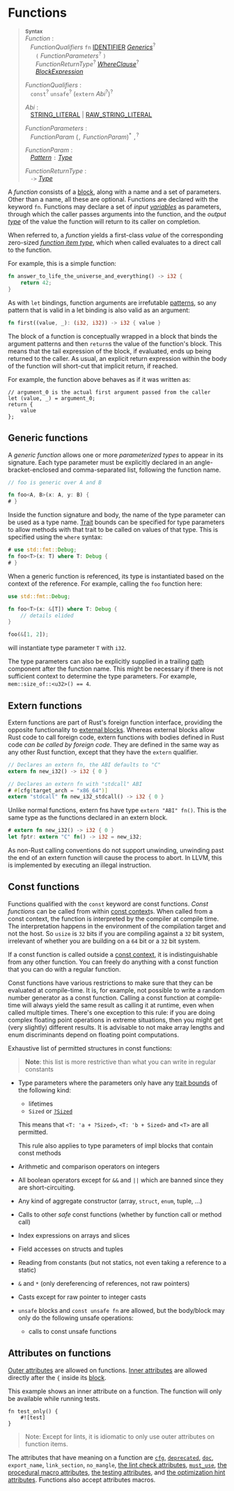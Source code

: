 # Functions

> **<sup>Syntax</sup>**\
> _Function_ :\
> &nbsp;&nbsp; _FunctionQualifiers_ `fn` [IDENTIFIER]&nbsp;[_Generics_]<sup>?</sup>\
> &nbsp;&nbsp; &nbsp;&nbsp; `(` _FunctionParameters_<sup>?</sup> `)`\
> &nbsp;&nbsp; &nbsp;&nbsp; _FunctionReturnType_<sup>?</sup> [_WhereClause_]<sup>?</sup>\
> &nbsp;&nbsp; &nbsp;&nbsp; [_BlockExpression_]
>
> _FunctionQualifiers_ :\
> &nbsp;&nbsp; `const`<sup>?</sup> `unsafe`<sup>?</sup> (`extern` _Abi_<sup>?</sup>)<sup>?</sup>
>
> _Abi_ :\
> &nbsp;&nbsp; [STRING_LITERAL] | [RAW_STRING_LITERAL]
>
> _FunctionParameters_ :\
> &nbsp;&nbsp; _FunctionParam_ (`,` _FunctionParam_)<sup>\*</sup> `,`<sup>?</sup>
>
> _FunctionParam_ :\
> &nbsp;&nbsp; [_Pattern_] `:` [_Type_]
>
> _FunctionReturnType_ :\
> &nbsp;&nbsp; `->` [_Type_]

A _function_ consists of a [block], along with a name and a set of parameters.
Other than a name, all these are optional. Functions are declared with the
keyword `fn`. Functions may declare a set of *input* [*variables*][variables]
as parameters, through which the caller passes arguments into the function, and
the *output* [*type*][type] of the value the function will return to its caller
on completion.

When referred to, a _function_ yields a first-class *value* of the
corresponding zero-sized [*function item type*], which
when called evaluates to a direct call to the function.

For example, this is a simple function:
```rust
fn answer_to_life_the_universe_and_everything() -> i32 {
    return 42;
}
```

As with `let` bindings, function arguments are irrefutable [patterns], so any
pattern that is valid in a let binding is also valid as an argument:

```rust
fn first((value, _): (i32, i32)) -> i32 { value }
```

The block of a function is conceptually wrapped in a block that binds the
argument patterns and then `return`s the value of the function's block. This
means that the tail expression of the block, if evaluated, ends up being
returned to the caller. As usual, an explicit return expression within
the body of the function will short-cut that implicit return, if reached.

For example, the function above behaves as if it was written as:

```rust,ignore
// argument_0 is the actual first argument passed from the caller
let (value, _) = argument_0;
return {
    value
};
```

## Generic functions

A _generic function_ allows one or more _parameterized types_ to appear in its
signature. Each type parameter must be explicitly declared in an
angle-bracket-enclosed and comma-separated list, following the function name.

```rust
// foo is generic over A and B

fn foo<A, B>(x: A, y: B) {
# }
```

Inside the function signature and body, the name of the type parameter can be
used as a type name. [Trait] bounds can be specified for type
parameters to allow methods with that trait to be called on values of that
type. This is specified using the `where` syntax:

```rust
# use std::fmt::Debug;
fn foo<T>(x: T) where T: Debug {
# }
```

When a generic function is referenced, its type is instantiated based on the
context of the reference. For example, calling the `foo` function here:

```rust
use std::fmt::Debug;

fn foo<T>(x: &[T]) where T: Debug {
    // details elided
}

foo(&[1, 2]);
```

will instantiate type parameter `T` with `i32`.

The type parameters can also be explicitly supplied in a trailing [path]
component after the function name. This might be necessary if there is not
sufficient context to determine the type parameters. For example,
`mem::size_of::<u32>() == 4`.

## Extern functions

Extern functions are part of Rust's foreign function interface, providing the
opposite functionality to [external blocks]. Whereas external
blocks allow Rust code to call foreign code, extern functions with bodies
defined in Rust code _can be called by foreign code_. They are defined in the
same way as any other Rust function, except that they have the `extern`
qualifier.

```rust
// Declares an extern fn, the ABI defaults to "C"
extern fn new_i32() -> i32 { 0 }

// Declares an extern fn with "stdcall" ABI
# #[cfg(target_arch = "x86_64")]
extern "stdcall" fn new_i32_stdcall() -> i32 { 0 }
```

Unlike normal functions, extern fns have type `extern "ABI" fn()`. This is the
same type as the functions declared in an extern block.

```rust
# extern fn new_i32() -> i32 { 0 }
let fptr: extern "C" fn() -> i32 = new_i32;
```

As non-Rust calling conventions do not support unwinding, unwinding past the end
of an extern function will cause the process to abort. In LLVM, this is
implemented by executing an illegal instruction.

## Const functions

Functions qualified with the `const` keyword are const functions. _Const
functions_  can be called from within [const context]s. When called from a const
context, the function is interpreted by the compiler at compile time. The
interpretation happens in the environment of the compilation target and not the
host. So `usize` is `32` bits if you are compiling against a `32` bit system,
irrelevant of whether you are building on a `64` bit or a `32` bit system.

If a const function is called outside a [const context], it is indistinguishable
from any other function. You can freely do anything with a const function that
you can do with a regular function.

Const functions have various restrictions to make sure that they can be
evaluated at compile-time. It is, for example, not possible to write a random
number generator as a const function. Calling a const function at compile-time
will always yield the same result as calling it at runtime, even when called
multiple times. There's one exception to this rule: if you are doing complex
floating point operations in extreme situations, then you might get (very
slightly) different results. It is advisable to not make array lengths and enum
discriminants depend on floating point computations.

Exhaustive list of permitted structures in const functions:

> **Note**: this list is more restrictive than what you can write in
> regular constants

* Type parameters where the parameters only have any [trait bounds]
  of the following kind:
    * lifetimes
    * `Sized` or [`?Sized`]

    This means that `<T: 'a + ?Sized>`, `<T: 'b + Sized>` and `<T>`
    are all permitted.

    This rule also applies to type parameters of impl blocks that
    contain const methods

* Arithmetic and comparison operators on integers
* All boolean operators except for `&&` and `||` which are banned since
  they are short-circuiting.
* Any kind of aggregate constructor (array, `struct`, `enum`, tuple, ...)
* Calls to other *safe* const functions (whether by function call or method call)
* Index expressions on arrays and slices
* Field accesses on structs and tuples
* Reading from constants (but not statics, not even taking a reference to a static)
* `&` and `*` (only dereferencing of references, not raw pointers)
* Casts except for raw pointer to integer casts
* `unsafe` blocks and `const unsafe fn` are allowed, but the body/block may only do
  the following unsafe operations:
    * calls to const unsafe functions

## Attributes on functions

[Outer attributes][attributes] are allowed on functions. [Inner
attributes][attributes] are allowed directly after the `{` inside its [block].

This example shows an inner attribute on a function. The function will only be
available while running tests.

```
fn test_only() {
    #![test]
}
```

> Note: Except for lints, it is idiomatic to only use outer attributes on
> function items.

The attributes that have meaning on a function are [`cfg`], [`deprecated`],
[`doc`], `export_name`, `link_section`, `no_mangle`, [the lint check
attributes], [`must_use`], [the procedural macro attributes], [the testing
attributes], and [the optimization hint attributes]. Functions also accept
attributes macros.

[IDENTIFIER]: ../identifiers.html
[RAW_STRING_LITERAL]: ../tokens.html#raw-string-literals
[STRING_LITERAL]: ../tokens.html#string-literals
[_BlockExpression_]: ../expressions/block-expr.html
[_Generics_]: ../items/generics.html
[_InnerAttribute_]: ../attributes.html
[_Pattern_]: ../patterns.html
[_Statement_]: ../statements.html
[_Type_]: ../types.html#type-expressions
[_WhereClause_]: ../items/generics.html#where-clauses
[const context]: ../const_eval.html#const-context
[external blocks]: ../items/external-blocks.html
[path]: ../paths.html
[block]: ../expressions/block-expr.html
[variables]: ../variables.html
[type]: ../types.html#type-expressions
[*function item type*]: ../types/function-item.html
[Trait]: ../items/traits.html
[attributes]: ../attributes.html
[`cfg`]: ../conditional-compilation.html
[the lint check attributes]: ../attributes.html#lint-check-attributes
[the procedural macro attributes]: ../procedural-macros.html
[the testing attributes]: ../attributes.html#testing
[the optimization hint attributes]: ../attributes.html#optimization-hints
[`deprecated`]: ../attributes.html#deprecation
[`doc`]: ../attributes.html#documentation
[`must_use`]: ../attributes.html#must_use
[patterns]: ../patterns.html
[`?Sized`]: ../trait-bounds.html#sized
[trait bounds]: ../trait-bounds.html
